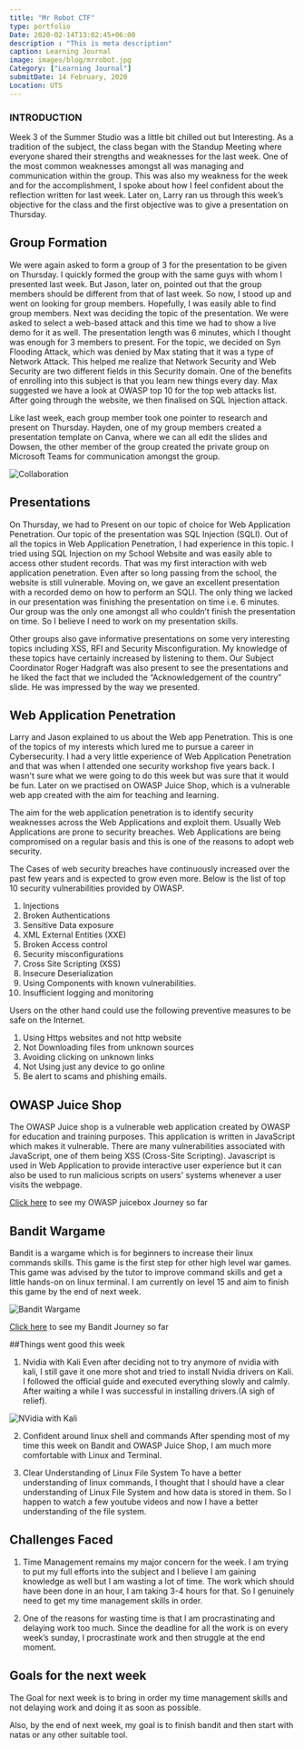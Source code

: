 ```yaml
---
title: "Mr Robot CTF"
type: portfolio
Date: 2020-02-14T13:02:45+06:00
description : "This is meta description"
caption: Learning Journal
image: images/blog/mrrobot.jpg
Category: ["Learning Journal"]
submitDate: 14 February, 2020
Location: UTS
---
```

### INTRODUCTION
Week 3 of the Summer Studio was a little bit chilled out but Interesting. As a tradition of the subject, the class began with the Standup Meeting where everyone shared their strengths and weaknesses for the last week. One of the most common weaknesses amongst all was managing and communication within the group. This was also my weakness for the week and for the accomplishment, I spoke about how I feel confident about the reflection written for last week. Later on, Larry ran us through this week’s objective for the class and the first objective was to give a presentation on Thursday.

## Group Formation
We were again asked to form a group of 3 for the presentation to be given on Thursday. I quickly formed the group with the same guys with whom I presented last week. But Jason, later on, pointed out that the group members should be different from that of last week. So now, I stood up and went on looking for group members. Hopefully, I was easily able to find group members. Next was deciding the topic of the presentation. We were asked to select a web-based attack and this time we had to show a live demo for it as well. The presentation length was 6 minutes, which I thought was enough for 3 members to present. For the topic, we decided on Syn Flooding Attack, which was denied by Max stating that it was a type of Network Attack. This helped me realize that Network Security and Web Security are two different fields in this Security domain. One of the benefits of enrolling into this subject is that you learn new things every day. Max suggested we have a look at OWASP top 10 for the top web attacks list. After going through the website, we then finalised on SQL Injection attack.

Like last week, each group member took one pointer to research and present on Thursday. Hayden, one of my group members created a presentation template on Canva, where we can all edit the slides and Dowsen, the other member of the group created the private group on Microsoft Teams for communication amongst the group.

![Collaboration](/images/blog/SQLI.PNG)

## Presentations
On Thursday, we had to Present on our topic of choice for Web Application Penetration. Our topic of the presentation was SQL Injection (SQLI). Out of all the topics in Web Application Penetration, I had experience in this topic. I tried using SQL Injection on my School Website and was easily able to access other student records. That was my first interaction with web application penetration. Even after so long passing from the school, the website is still vulnerable. Moving on, we gave an excellent presentation with a recorded demo on how to perform an SQLI. The only thing we lacked in our presentation was finishing the presentation on time i.e. 6 minutes. Our group was the only one amongst all who couldn’t finish the presentation on time. So I believe I need to work on my presentation skills.

Other groups also gave informative presentations on some very interesting topics including XSS, RFI and Security Misconfiguration. My knowledge of these topics have certainly increased by listening to them. Our Subject Coordinator Roger Hadgraft was also present to see the presentations and he liked the fact that we included the “Acknowledgement of the country” slide. He was impressed by the way we presented.

## Web Application Penetration
Larry and Jason explained to us about the Web app Penetration. This is one of the topics of my interests which lured me to pursue a career in Cybersecurity. I had a very little experience of Web Application Penetration and that was when I attended one security workshop five years back. I wasn't sure what we were going to do this week but was sure that it would be fun. Later on we practised on OWASP Juice Shop, which is a vulnerable web app created with the aim for teaching and learning.

The aim for the web application penetration is to identify security weaknesses across the Web Applications and exploit them. Usually Web Applications are prone to security breaches. Web Applications are being compromised on a regular basis and this is one of the reasons to adopt web security.

The Cases of web security breaches have continuously increased over the past few years and is expected to grow even more. Below is the list of top 10 security vulnerabilities provided by OWASP.

1. Injections
2. Broken Authentications
3. Sensitive Data exposure
4. XML External Entities (XXE)
5. Broken Access control
6. Security misconfigurations
7. Cross Site Scripting (XSS)
8. Insecure Deserialization
9. Using Components with known vulnerabilities.
10. Insufficient logging and monitoring

Users on the other hand could use the following preventive measures to be safe on the Internet.

1. Using Https websites and not http website
2. Not Downloading files from unknown sources
3. Avoiding clicking on unknown links
4. Not Using just any device to go online
5. Be alert to scams and phishing emails.

## OWASP Juice Shop
The OWASP Juice shop is a vulnerable web application created by OWASP for education and training purposes. This application is written in JavaScript which makes it vulnerable. There are many vulnerabilities associated with JavaScript, one of them being XSS (Cross-Site Scripting). Javascript is used in Web Application to provide interactive user experience but it can also be used to run malicious scripts on users' systems whenever a user visits the webpage.

[Click here](OWASP_juicebox.md) to see my OWASP juicebox Journey so far


## Bandit Wargame
Bandit is a wargame which is for beginners to increase their linux commands skills. This game is the first step for other high level war games. This game was advised by the tutor to improve command skills and get a little hands-on on linux terminal. I am currently on level 15 and aim to finish this game by the end of next week.

![Bandit Wargame](/images/blog/SQLI.PNG)

[Click here](bandit.md) to see my Bandit Journey so far

##Things went good this week
1. Nvidia with Kali
Even after deciding not to try anymore of nvidia with kali, I still gave it one more shot and tried to install Nvidia drivers on Kali. I followed the official guide and executed everything slowly and calmly. After waiting a while I was successful in installing drivers.(A sigh of relief).

![NVidia with Kali](/images/blog/NVidia_kali.PNG)

2. Confident around linux shell and commands
After spending most of my time this week on Bandit and OWASP Juice Shop, I am much more comfortable with Linux and Terminal.

3. Clear Understanding of Linux File System
To have a better understanding of linux commands, I thought that I should have a clear understanding of Linux File System and how data is stored in them. So I happen to watch a few youtube videos and now I have a better understanding of the file system.

## Challenges Faced
1. Time Management remains my major concern for the week. I am trying to put my full efforts into the subject and I believe I am gaining knowledge as well but I am wasting a lot of time. The work which should have been done in an hour, I am taking 3-4 hours for that. So I genuinely need to get my time management skills in order.

2. One of the reasons for wasting time is that I am procrastinating and delaying work too much. Since the deadline for all the work is on every week’s sunday, I procrastinate work and then struggle at the end moment.

## Goals for the next week
The Goal for next week is to bring in order my time management skills and not delaying work and doing it as soon as possible.

Also, by the end of next week, my goal is to finish bandit and then start with natas or any other suitable tool.
